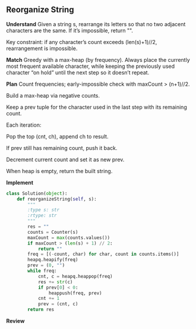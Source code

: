## Reorganize String
**Understand**
Given a string s, rearrange its letters so that no two adjacent characters are the same. If it’s impossible, return "".

Key constraint: if any character’s count exceeds (len(s)+1)//2, rearrangement is impossible.

**Match**
Greedy with a max-heap (by frequency). Always place the currently most frequent available character, while keeping the previously used character “on hold” until the next step so it doesn’t repeat.

**Plan**
Count frequencies; early-impossible check with maxCount > (n+1)//2.

Build a max-heap via negative counts.

Keep a prev tuple for the character used in the last step with its remaining count.

Each iteration:

Pop the top (cnt, ch), append ch to result.

If prev still has remaining count, push it back.

Decrement current count and set it as new prev.

When heap is empty, return the built string.

**Implement**
```py
class Solution(object):
    def reorganizeString(self, s):
        """
        :type s: str
        :rtype: str
        """
        res = ""
        counts = Counter(s)
        maxCount = max(counts.values())
        if maxCount > (len(s) + 1) // 2:
            return ""
        freq = [(-count, char) for char, count in counts.items()]
        heapq.heapify(freq)
        prev = (0, "")
        while freq:
            cnt, c = heapq.heappop(freq)
            res += str(c)
            if prev[0] < 0:
                heappush(freq, prev)
            cnt += 1
            prev = (cnt, c)
        return res
```
**Review**